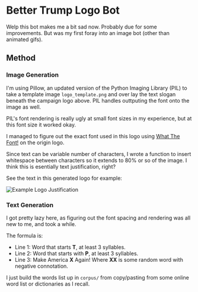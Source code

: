 # Better Trump Logo Bot

Welp this bot makes me a bit sad now. Probably due for some improvements. But was my first foray into an image bot (other than animated gifs).

## Method 

### Image Generation

I'm using Pillow, an updated version of the Python Imaging Library (PIL) to take a template image `logo_template.png` and over lay the text slogan beneath the campaign logo above. PIL handles outtputing the font onto the image as well.

PIL's font rendering is really ugly at small font sizes in my experience, but at this font size it worked okay.

I managed to figure out the exact font used in this logo using [What The Font!](https://www.myfonts.com/WhatTheFont/) on the origin logo.

Since text can be variable number of characters, I wrote a function to insert whitespace between characters so it extends to 80% or so of the image. I think this is esentially text justification, right?

See the text in this generated logo for example:

![Example Logo Justification](https://pbs.twimg.com/media/CzReoX2WQAYyCQz.jpg:large)

### Text Generation

I got pretty lazy here, as figuring out the font spacing and rendering was all new to me, and took a while.

The formula is:

- Line 1: Word that starts **T**, at least 3 syllables.
- Line 2: Word that starts with **P**, at least 3 syllables.
- Line 3: Make America **X** Again! Where **XX** is some random word with negative connotation.

I just build the words list up in `corpus/` from copy/pasting from some online word list or dictionaries as I recall.



